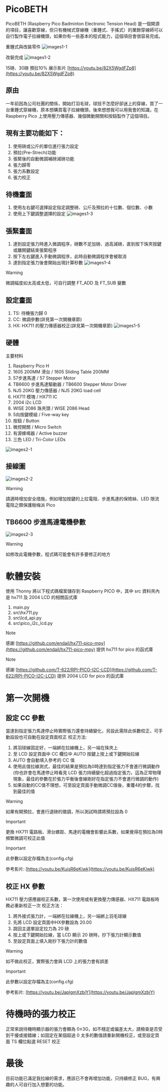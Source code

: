 # PicoBETH
PicoBETH (Raspberry Pico Badminton Electronic Tension Head) 是一個開源的項目，讓喜歡穿線，但只有機械式穿線機（重錘式、手搖式）的業餘穿線師可以自行製作電子拉線機頭，如果你有一些基本的程式能力，這個項目會很容易完成。

重錘式與改裝零件
![images1-1](docs/images1-1.jpg)

改裝完成
![images1-2](docs/images1-2.jpg)

15磅、30磅 預拉10% 展示影片
[https://youtu.be/82X5WgdFZp8](https://youtu.be/82X5WgdFZp8)

## 原由
一年前因為公司社團的關係，開始打羽毛球，球技不怎麼好卻迷上的穿線，買了一台重錘式穿線機，原本想購買電子拉線機頭，後來想想我可以用我會的知識，在 Raspberry Pico 上使用壓力傳感器、幾個微動開關和按鈕製作了這個項目。

## 現有主要功能如下：

1. 使用磅或公斤的單位進行張力設定
2. 預拉(Pre-Strech)功能
3. 張緊後的自動微調補磅減磅功能
4. 張力歸零
5. 張力系數設定
6. 張力校正

## 待機畫面
1. 使用左右鍵可選擇設定指定調整磅、公斤及預拉的十位數、個位數、小數
2. 使用上下鍵調整選擇的設定
![images1-3](docs/images1-3.png)

## 張緊畫面
1. 達到設定張力時進入微調程序，磅數不足加磅、過高減磅，直到按下珠夾按鍵或離開鍵結束張緊程序
2. 按下左右鍵進入手動微調程序，此時自動微調程序會被取消
3. 達到指定張力後會開始出現計算秒數
![images1-4](docs/images1-4.png)

> [!WARNING]
> 微調幅度如太高或太低，可自行調整 FT_ADD 及 FT_SUB 變數

## 設定畫面
1. TS: 待機張力歸 0
2. CC: 微調參數(詳見第一次開機章節)
3. HX: HX711 的壓力傳感器校正(詳見第一次開機章節)
![images1-5](docs/images1-5.png)
 
## 硬體

主要材料
1. Raspberry Pico H
2. 1605 200MM 滑台 / 1605 Sliding Table 200MM 
3. 57步進馬達 / 57 Stepper Motor 
4. TB6600 步進馬達驅動器 / TB6600 Stepper Motor Driver
5. NJ5 20KG 壓力傳感器 / NJ5 20KG load cell
6. HX711 模塊 / HX711 IC
7. 2004 i2c LCD 
8. WISE 2086 珠夾頭 / WISE 2086 Head
9. 5向按鍵模組 / Five-way key
10. 按鈕 / Button
11. 微控開關 / Micro Switch
12. 有源蜂鳴器 / Active buzzer
13. 三色 LED / Tri-Color LEDs

![images2-1](docs/images2-1.jpg)

## 接線圖
![images2-2](docs/images2-2.png)
> [!WARNING]
> 請適時增加安全措施，例如增加按鍵的上拉電阻、步進馬達的保險絲、LED 限流電阻之類保護樹梅派 Pico

## TB6600 步進馬達電機參數
![images2-3](docs/images2-3.png)

> [!WARNING]
> 如修改此電機參數，程式碼可能會有許多要修正的地方

# 軟體安裝
使用 Thonny 將以下程式碼檔案儲存到 Raspberry PICO 中，其中 src 資料夾內是 hx711 及 2004 LCD 的相關函式庫

1. main.py
2. src\hx711.py
3. src\lcd_api.py
4. src\pico_i2c_lcd.py

> [!NOTE]
> 感謝 [https://github.com/endail/hx711-pico-mpy](https://github.com/endail/hx711-pico-mpy) 提供 hx711 for pico 的函式庫

> [!NOTE]
> 感謝 [https://github.com/T-622/RPI-PICO-I2C-LCD](https://github.com/T-622/RPI-PICO-I2C-LCD) 提供 2004 LCD for pico 的函式庫

# 第一次開機

## 設定 CC 參數
當達到指定張力馬達停止時實際張力還會持續變化，另設此需除此係數校正，可手動設設也可自動在設定頁面校正
校正方法:
1. 將羽球線固定好，一端綁在拉線機上，另一端在珠夾上
2. 至 LCD 設定頁面中 CC 欄位中 AUTO 按鍵上按上或下鍵開始拉線
3. AUTO 會自動填入參考的 CC 值
4. 使用此值拉線測式，最佳的結果是預拉為0時達到指定張力不會進行微調動作 (你也許會在馬達停止時看見 LCD 張力持續變化超過指定張力，這為正常物理現象，最佳的參數在於張力平衡後會線剛好在指定張力不會進行微調的動作)
5. 如果自動的CC值不理想，可至設定頁面手動微調CC值後，重覆4的步驟，找到最佳的值

> [!WARNING]
> 如果有開預拉，會進行退磅的徵調，所以測試時請將預拉設為 0

> [!IMPORTANT]
> 更換 HX711 電路板、滑台螺距、馬達的電機會影響此系數，如果覺得在預拉為0時頻繁微調可校正此值

> [!IMPORTANT]
> 此參數以設定存檔為主(config.cfg)

參考影片: [https://youtu.be/KuisR6eKiwk](https://youtu.be/KuisR6eKiwk)

## 校正 HX 參數

HX711 壓力感應器校正系數，第一次使用或有更換壓力傳感器、HX711 電路板時務必重新校正一次
校正方法：
1.	將外接式張力計，一端綁在拉線機上，另一端綁上羽毛球線
2. 先將 LCD 設定頁面中HX參數設為 20.00
3. 跳回主選單設定拉力為 20 磅
4. 按上或下鍵開始拉線，當 LCD 顯示 20 磅時，抄下張力計顯示數值
5. 至設定頁面上填入剛抄下張力計的數值

> [!WARNING]
> 如不做此校正，實際張力會與 LCD 上的張力會有誤差

> [!IMPORTANT]
> 此參數以設定存檔為主(config.cfg)

參考影片: [https://youtu.be/JaplgmXzbjY](https://youtu.be/JaplgmXzbjY)

# 待機時的張力校正
正常來說待機時顯示器的張力會顯為 0±3G，如不穩定或偏差太大，請檢查是否受到干擾或接錯線；如固定在某個超過 0 太多的數值請重新開機校正，或至設定頁面 TS 欄位點選 RESET 校正

# 最後
目前功能已滿足我拉線的需求，應該已不會再增加功能，只持續修正 BUG，有興趣的人可自行加入想要的功能。
